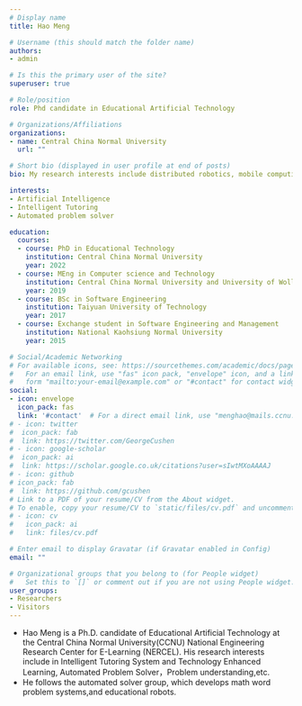 ```yaml
---
# Display name
title: Hao Meng

# Username (this should match the folder name)
authors:
- admin

# Is this the primary user of the site?
superuser: true

# Role/position
role: Phd candidate in Educational Artificial Technology

# Organizations/Affiliations
organizations:
- name: Central China Normal University
  url: ""

# Short bio (displayed in user profile at end of posts)
bio: My research interests include distributed robotics, mobile computing and programmable matter.

interests:
- Artificial Intelligence
- Intelligent Tutoring 
- Automated problem solver

education:
  courses:
  - course: PhD in Educational Technology
    institution: Central China Normal University
    year: 2022
  - course: MEng in Computer science and Technology
    institution: Central China Normal University and University of Wollogong 
    year: 2019
  - course: BSc in Software Engineering
    institution: Taiyuan University of Technology
    year: 2017
  - course: Exchange student in Software Engineering and Management
    institution: National Kaohsiung Normal University
    year: 2015

# Social/Academic Networking
# For available icons, see: https://sourcethemes.com/academic/docs/page-builder/#icons
#   For an email link, use "fas" icon pack, "envelope" icon, and a link in the
#   form "mailto:your-email@example.com" or "#contact" for contact widget.
social:
- icon: envelope
  icon_pack: fas
  link: '#contact'  # For a direct email link, use "menghao@mails.ccnu.edu.cn".
# - icon: twitter
#  icon_pack: fab
#  link: https://twitter.com/GeorgeCushen
# - icon: google-scholar
#  icon_pack: ai
#  link: https://scholar.google.co.uk/citations?user=sIwtMXoAAAAJ
# - icon: github
# icon_pack: fab
#  link: https://github.com/gcushen
# Link to a PDF of your resume/CV from the About widget.
# To enable, copy your resume/CV to `static/files/cv.pdf` and uncomment the lines below.
# - icon: cv
#   icon_pack: ai
#   link: files/cv.pdf

# Enter email to display Gravatar (if Gravatar enabled in Config)
email: ""

# Organizational groups that you belong to (for People widget)
#   Set this to `[]` or comment out if you are not using People widget.
user_groups:
- Researchers
- Visitors
---
```


- Hao Meng is a Ph.D. candidate of Educational Artificial Technology at the Central China Normal University(CCNU) National Engineering Research Center for E-Learning (NERCEL). His research interests include in Intelligent Tutoring System and Technology Enhanced Learning,  Automated Problem Solver，Problem understanding,etc. 
- He follows the automated solver group, which develops math word problem systems,and educational robots.
